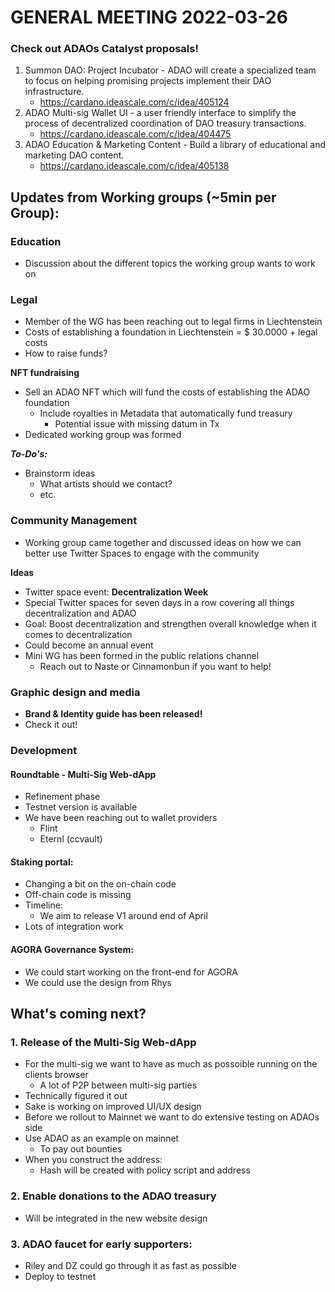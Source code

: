 # GENERAL MEETING 2022-03-26 

### Check out ADAOs Catalyst proposals!
1. Summon DAO: Project Incubator - ADAO will create a specialized team to focus on helping promising projects implement their DAO infrastructure.
    - https://cardano.ideascale.com/c/idea/405124
2. ADAO Multi-sig Wallet UI - a user friendly interface to simplify the process of decentralized coordination of DAO treasury transactions.
    - https://cardano.ideascale.com/c/idea/404475
3. ADAO Education & Marketing Content - Build a library of educational and marketing DAO content.
    - https://cardano.ideascale.com/c/idea/405138

## Updates from Working groups (~5min per Group):

### Education
- Discussion about the different topics the working group wants to work on


### Legal

- Member of the WG has been reaching out to legal firms in Liechtenstein
- Costs of establishing a foundation in Liechtenstein = $ 30.0000 + legal costs
- How to raise funds?

**NFT fundraising**
- Sell an ADAO NFT which will fund the costs of establishing the ADAO foundation
  - Include royalties in Metadata that automatically fund treasury
    - Potential issue with missing datum in Tx
- Dedicated working group was formed

**_To-Do's:_**
- Brainstorm ideas
  - What artists should we contact?
  - etc.
   
### Community Management

- Working group came together and discussed ideas on how we can better use Twitter Spaces to engage with the community

**Ideas**
- Twitter space event: **Decentralization Week**
- Special Twitter spaces for seven days in a row covering all things decentralization and ADAO
- Goal: Boost decentralization and strengthen overall knowledge when it comes to decentralization
- Could become an annual event
- Mini WG has been formed in the public relations channel
  - Reach out to Naste or Cinnamonbun if you want to help!

### Graphic design and media

- **Brand & Identity guide has been released!**
- Check it out!


### Development
#### Roundtable - Multi-Sig Web-dApp
- Refinement phase
- Testnet version is available
- We have been reaching out to wallet providers
  - Flint
  - Eternl (ccvault)

#### Staking portal:
- Changing a bit on the on-chain code
- Off-chain code is missing
- Timeline: 
  - We aim to release V1 around end of April
- Lots of integration work
#### AGORA Governance System:
- We could start working on the front-end for AGORA
- We could use the design from Rhys

## What's coming next?


### 1. Release of the Multi-Sig Web-dApp 


- For the multi-sig we want to have as much as possoible running on the clients browser
  - A lot of P2P between multi-sig parties
- Technically figured it out
- Sake is working on improved UI/UX design
- Before we rollout to Mainnet we want to do extensive testing on ADAOs side
- Use ADAO as an example on mainnet
  - To pay out bounties
- When you construct the address:
  - Hash will be created with policy script and address

### 2. Enable donations to the ADAO treasury 
- Will be integrated in the new website design

 
### 3. ADAO faucet for early supporters:
- Riley and DZ could go through it as fast as possible
- Deploy to testnet 
